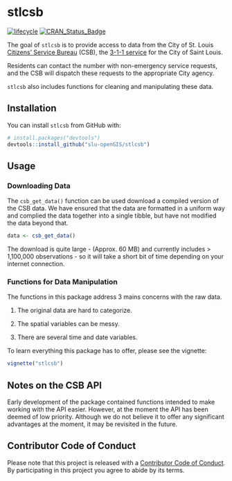 
<!-- README.md is generated from README.Rmd. Please edit that file -->

# stlcsb

[![lifecycle](https://img.shields.io/badge/lifecycle-maturing-blue.svg)](https://www.tidyverse.org/lifecycle/#maturing)
[![CRAN\_Status\_Badge](http://www.r-pkg.org/badges/version/stlcsb)](https://cran.r-project.org/package=stlcsb)

The goal of `stlcsb` is to provide access to data from the City of St. Louis [Citizens’ Service Bureau](https://www.stlouis-mo.gov/government/departments/public-safety/neighborhood-stabilization-office/citizens-service-bureau/index.cfm) (CSB), the [3-1-1 service](https://en.wikipedia.org/wiki/3-1-1) for the City of Saint Louis.

Residents can contact the number with non-emergency service requests, and the CSB will dispatch these requests to the appropriate City agency.

`stlcsb` also includes functions for cleaning and manipulating these data.

## Installation

You can install `stlcsb` from GitHub with:

``` r
# install.packages("devtools")
devtools::install_github("slu-openGIS/stlcsb")
```

## Usage

### Downloading Data

The `csb_get_data()` function can be used download a
compiled version of the
CSB data. We have
ensured that the data are formatted in a uniform way and complied the
data together into a single tibble, but have not modified the data
beyond that.

``` r
data <- csb_get_data()
```

The download is quite large - (Approx. 60 MB) and currently includes > 1,100,000
observations - so it will take a short bit of time depending on your
internet connection.

### Functions for Data Manipulation

The functions in this package address 3 mains concerns with the raw data.

1. The original data are hard to categorize.

2. The spatial variables can be messy.

3. There are several time and date variables.


To learn everything this package has to offer, please see the vignette:

```r
vignette("stlcsb")
```

## Notes on the CSB API

Early development of the package contained functions intended to make working with the API easier. However, at the moment the API has been deemed of low priority. Although we do not believe it to offer any significant advantages at the moment, it may be revisited in the future.

## Contributor Code of Conduct

Please note that this project is released with a [Contributor Code of
Conduct](.github/CODE_OF_CONDUCT.md). By participating in this project you agree
to abide by its terms.
